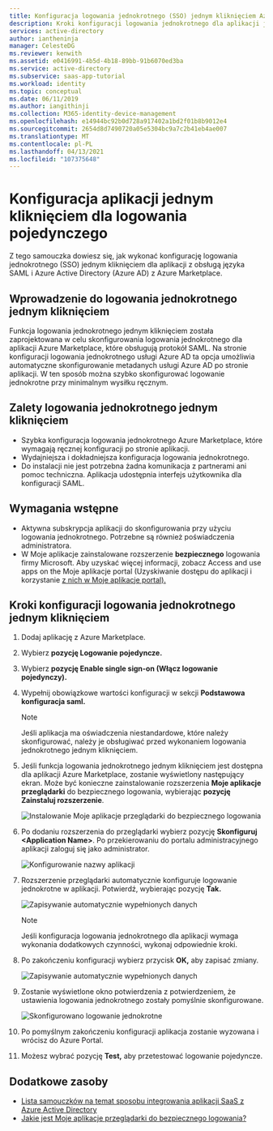 ```yaml
---
title: Konfiguracja logowania jednokrotnego (SSO) jednym kliknięciem Azure Marketplace aplikacji | Microsoft Docs
description: Kroki konfiguracji logowania jednokrotnego dla aplikacji jednym kliknięciem z Azure Marketplace.
services: active-directory
author: iantheninja
manager: CelesteDG
ms.reviewer: kenwith
ms.assetid: e0416991-4b5d-4b18-89bb-91b6070ed3ba
ms.service: active-directory
ms.subservice: saas-app-tutorial
ms.workload: identity
ms.topic: conceptual
ms.date: 06/11/2019
ms.author: iangithinji
ms.collection: M365-identity-device-management
ms.openlocfilehash: e14944bc92b0d728a917402a1bd2f01b8b9012e4
ms.sourcegitcommit: 2654d8d7490720a05e5304bc9a7c2b41eb4ae007
ms.translationtype: MT
ms.contentlocale: pl-PL
ms.lasthandoff: 04/13/2021
ms.locfileid: "107375648"
---
```

# <a name="one-click-app-configuration-of-single-sign-on"></a>Konfiguracja aplikacji jednym kliknięciem dla logowania pojedynczego

 Z tego samouczka dowiesz się, jak wykonać konfigurację logowania jednokrotnego (SSO) jednym kliknięciem dla aplikacji z obsługą języka SAML i Azure Active Directory (Azure AD) z Azure Marketplace.

## <a name="introduction-to-one-click-sso"></a>Wprowadzenie do logowania jednokrotnego jednym kliknięciem

Funkcja logowania jednokrotnego jednym kliknięciem została zaprojektowana w celu skonfigurowania logowania jednokrotnego dla aplikacji Azure Marketplace, które obsługują protokół SAML. Na stronie konfiguracji logowania jednokrotnego usługi Azure AD ta opcja umożliwia automatyczne skonfigurowanie metadanych usługi Azure AD po stronie aplikacji. W ten sposób można szybko skonfigurować logowanie jednokrotne przy minimalnym wysiłku ręcznym.

## <a name="advantages-of-one-click-sso"></a>Zalety logowania jednokrotnego jednym kliknięciem

- Szybka konfiguracja logowania jednokrotnego Azure Marketplace, które wymagają ręcznej konfiguracji po stronie aplikacji.
- Wydajniejsza i dokładniejsza konfiguracja logowania jednokrotnego.
- Do instalacji nie jest potrzebna żadna komunikacja z partnerami ani pomoc techniczna. Aplikacja udostępnia interfejs użytkownika dla konfiguracji SAML.

## <a name="prerequisites"></a>Wymagania wstępne

- Aktywna subskrypcja aplikacji do skonfigurowania przy użyciu logowania jednokrotnego. Potrzebne są również poświadczenia administratora.
- W Moje aplikacje zainstalowane rozszerzenie **bezpiecznego** logowania firmy Microsoft. Aby uzyskać więcej informacji, zobacz Access and use apps on the Moje aplikacje portal (Uzyskiwanie dostępu do aplikacji i korzystanie [z nich w Moje aplikacje portal).](../user-help/my-apps-portal-end-user-access.md)

## <a name="one-click-sso-configuration-steps"></a>Kroki konfiguracji logowania jednokrotnego jednym kliknięciem

1. Dodaj aplikację z Azure Marketplace.

2. Wybierz **pozycję Logowanie pojedyncze.**

3. Wybierz **pozycję Enable single sign-on (Włącz logowanie pojedynczy).**

4. Wypełnij obowiązkowe wartości konfiguracji w sekcji **Podstawowa konfiguracja saml.**

    > [!NOTE]
    > Jeśli aplikacja ma oświadczenia niestandardowe, które należy skonfigurować, należy je obsługiwać przed wykonaniem logowania jednokrotnego jednym kliknięciem.

5. Jeśli funkcja logowania jednokrotnego jednym kliknięciem jest dostępna dla aplikacji Azure Marketplace, zostanie wyświetlony następujący ekran. Może być konieczne zainstalowanie rozszerzenia **Moje aplikacje przeglądarki** do bezpiecznego logowania, wybierając **pozycję Zainstaluj rozszerzenie**.

   ![Instalowanie Moje aplikacje przeglądarki do bezpiecznego logowania](./media/one-click-sso-tutorial/install-myappssecure-extension.png)

6. Po dodaniu rozszerzenia do przeglądarki wybierz pozycję **Skonfiguruj \<Application Name\>**. Po przekierowaniu do portalu administracyjnego aplikacji zaloguj się jako administrator.

   ![Konfigurowanie nazwy aplikacji](./media/one-click-sso-tutorial/setup-sso.png)

7. Rozszerzenie przeglądarki automatycznie konfiguruje logowanie jednokrotne w aplikacji. Potwierdź, wybierając pozycję **Tak.**

   ![Zapisywanie automatycznie wypełnionych danych](./media/one-click-sso-tutorial/save-autopopulate.png)

   > [!NOTE]
   > Jeśli konfiguracja logowania jednokrotnego dla aplikacji wymaga wykonania dodatkowych czynności, wykonaj odpowiednie kroki.

8. Po zakończeniu konfiguracji wybierz przycisk **OK,** aby zapisać zmiany.

   ![Zapisywanie automatycznie wypełnionych danych](./media/one-click-sso-tutorial/save-data.png)

9. Zostanie wyświetlone okno potwierdzenia z potwierdzeniem, że ustawienia logowania jednokrotnego zostały pomyślnie skonfigurowane.

   ![Skonfigurowano logowanie jednokrotne](./media/one-click-sso-tutorial/sso-configured.png)

10. Po pomyślnym zakończeniu konfiguracji aplikacja zostanie wyzowana i wrócisz do Azure Portal.

11. Możesz wybrać pozycję **Test,** aby przetestować logowanie pojedyncze.

## <a name="additional-resources"></a>Dodatkowe zasoby

* [Lista samouczków na temat sposobu integrowania aplikacji SaaS z Azure Active Directory](../saas-apps/tutorial-list.md)
* [Jakie jest Moje aplikacje przeglądarki do bezpiecznego logowania?](../user-help/my-apps-portal-end-user-access.md)
